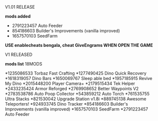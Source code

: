 V1.01 RELEASE

**mods added**

* 2791223457 Auto Feeder
* 854186603 Builder's Improvements (vanilla improved)
* 1657570103 SeedFarm

**USE enablecheats bengala, cheat GiveEngrams WHEN OPEN THE GAME**

V1 RELEASED


**mods list** 18MODS

*1235086533  Torbaz Fast Crafting
*1277490425  Dino Quick Recovery
*1618319057  Dino Bars
*1650069767  Sleep able bed
*1957185915  Revive My Dino
*2015448200  Player Camera+
*2179515434  Tek Helper 
*2433235424  Armor Reforged
*2769908652  Better Waypoints V2
*2783538786  Auto Poop Collector
*543859212   Auto Torch
*761535755   Ultra Stacks
*821530042   Upgrade Station v1.8i
*889745138   Awesome Teleporters!
*924933745   Dino Tracker
*854186603   Builder's Improvements (vanilla improved)
*1657570103  SeedFarm
*2791223457  Auto Feeder
